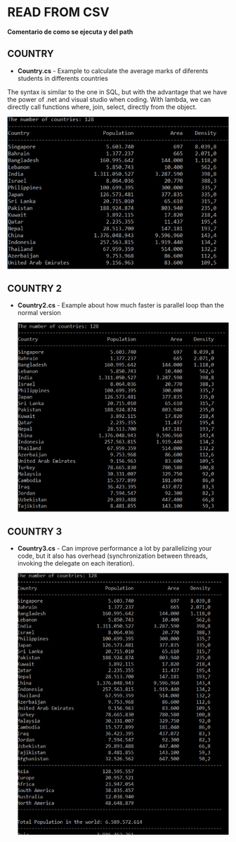 # READ FROM CSV
 **Comentario de como se ejecuta y del path**
## COUNTRY
* **Country.cs** - Example to calculate the average marks of diferents students 
in differents countries 

 The syntax is similar to the one in SQL, but with the advantage that we have the power of .net and visual studio when coding. With lambda, we can directly call functions where, join, select, directly from the object.

  ![Country](img/Country.PNG)

## COUNTRY 2
* **Country2.cs** - Example about how much faster is parallel loop than the normal 
version

  ![Country 2](img/Country2.PNG)

## COUNTRY 3
* **Country3.cs** - 
  Can improve performance a lot by parallelizing your code, but it also has overhead (synchronization between threads, invoking the delegate on each iteration).

  ![Country 3](img/Country3.PNG)
